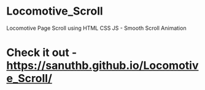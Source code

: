 # Locomotive_Scroll

Locomotive Page Scroll using HTML CSS JS - Smooth Scroll Animation 

# Check it out -  https://sanuthb.github.io/Locomotive_Scroll/
